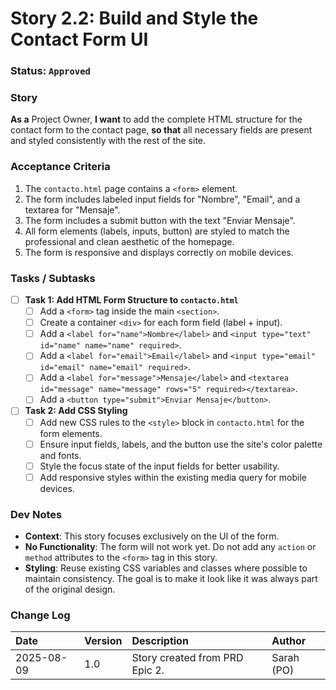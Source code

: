 # Story 2.2: Build and Style the Contact Form UI

### **Status**: `Approved`

### **Story**
**As a** Project Owner, **I want** to add the complete HTML structure for the contact form to the contact page, **so that** all necessary fields are present and styled consistently with the rest of the site.

### **Acceptance Criteria**
1.  The `contacto.html` page contains a `<form>` element.
2.  The form includes labeled input fields for "Nombre", "Email", and a textarea for "Mensaje".
3.  The form includes a submit button with the text "Enviar Mensaje".
4.  All form elements (labels, inputs, button) are styled to match the professional and clean aesthetic of the homepage.
5.  The form is responsive and displays correctly on mobile devices.

### **Tasks / Subtasks**
* [ ] **Task 1: Add HTML Form Structure to `contacto.html`**
    * [ ] Add a `<form>` tag inside the main `<section>`.
    * [ ] Create a container `<div>` for each form field (label + input).
    * [ ] Add a `<label for="name">Nombre</label>` and `<input type="text" id="name" name="name" required>`.
    * [ ] Add a `<label for="email">Email</label>` and `<input type="email" id="email" name="email" required>`.
    * [ ] Add a `<label for="message">Mensaje</label>` and `<textarea id="message" name="message" rows="5" required></textarea>`.
    * [ ] Add a `<button type="submit">Enviar Mensaje</button>`.
* [ ] **Task 2: Add CSS Styling**
    * [ ] Add new CSS rules to the `<style>` block in `contacto.html` for the form elements.
    * [ ] Ensure input fields, labels, and the button use the site's color palette and fonts.
    * [ ] Style the focus state of the input fields for better usability.
    * [ ] Add responsive styles within the existing media query for mobile devices.

### **Dev Notes**
* **Context**: This story focuses exclusively on the UI of the form.
* **No Functionality**: The form will not work yet. Do not add any `action` or `method` attributes to the `<form>` tag in this story.
* **Styling**: Reuse existing CSS variables and classes where possible to maintain consistency. The goal is to make it look like it was always part of the original design.

### **Change Log**
| Date | Version | Description | Author |
| :--- | :--- | :--- | :--- |
| 2025-08-09 | 1.0 | Story created from PRD Epic 2. | Sarah (PO) |